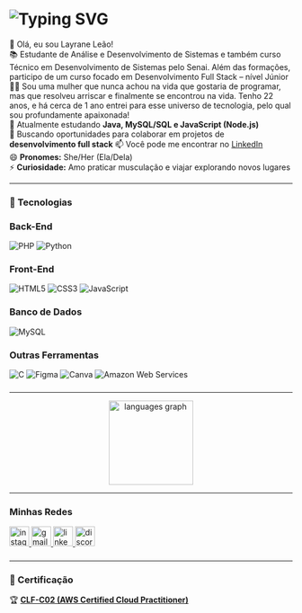 # <img src="https://readme-typing-svg.demolab.com?font=Fira+Code&pause=500&color=007BFF&width=600&lines=Hello+World%2C+I'm+Layrane+Le%C3%A3o;Full Stack+Developer;Programadora+apaixonada+por+tecnologia!" alt="Typing SVG" />

👋 Olá, eu sou Layrane Leão!  
📚 Estudante de Análise e Desenvolvimento de Sistemas e também curso Técnico em Desenvolvimento de Sistemas pelo Senai. Além das formações, participo de um curso focado em Desenvolvimento Full Stack – nível Júnior
👩🏽 Sou uma mulher que nunca achou na vida que gostaria de programar, mas que resolveu arriscar e finalmente se encontrou na vida. Tenho 22 anos, e há cerca de 1 ano entrei para esse universo de tecnologia, pelo qual sou profundamente apaixonada!  
🔭 Atualmente estudando **Java, MySQL/SQL e JavaScript (Node.js)**  
💞️ Buscando oportunidades para colaborar em projetos de **desenvolvimento full stack** 
📫 Você pode me encontrar no [LinkedIn](https://www.linkedin.com/in/layraneleao/)  
😄 **Pronomes:** She/Her (Ela/Dela)  
⚡ **Curiosidade:** Amo praticar musculação e viajar explorando novos lugares  

  ---
 
### 🚀 Tecnologias
### **Back-End**  
![PHP](https://img.shields.io/badge/PHP-8993be?style=for-the-badge&logo=php&logoColor=white)
![Python](https://img.shields.io/badge/Python-3776AB?style=for-the-badge&logo=python&logoColor=white)

### **Front-End**
![HTML5](https://img.shields.io/badge/HTML5-E34F26?style=for-the-badge&logo=html5&logoColor=white)
![CSS3](https://img.shields.io/badge/CSS3-1572B6?style=for-the-badge&logo=css3&logoColor=white)
![JavaScript](https://img.shields.io/badge/JavaScript-F7DF1E?style=for-the-badge&logo=javascript&logoColor=black)

### **Banco de Dados**
![MySQL](https://img.shields.io/badge/MySQL-4479A1?style=for-the-badge&logo=mysql&logoColor=white)

### **Outras Ferramentas**  
![C](https://img.shields.io/badge/C-00599C?style=for-the-badge&logo=c&logoColor=white)
![Figma](https://img.shields.io/badge/Figma-F24E1E?style=for-the-badge&logo=figma&logoColor=white)
![Canva](https://img.shields.io/badge/Canva-00C4CC?style=for-the-badge&logo=canva&logoColor=white)
![Amazon Web Services](https://img.shields.io/badge/Amazon%20Web%20Services-232F3E?style=for-the-badge&logo=amazonaws&logoColor=white)





###
---

<div align="center">
  <img src="https://github-readme-stats.vercel.app/api/top-langs?username=LayraneLeao&locale=en&hide_title=false&layout=compact&card_width=320&langs_count=5&theme=dracula&hide_border=false" height="150" alt="languages graph" style="display: block;" />
</div>




---

###



###

 ### Minhas Redes

<div align="left">
  <a href="https://www.instagram.com/llayleao/" target="_blank">
  <img src="https://img.shields.io/static/v1?message=Instagram&logo=instagram&label=&color=E4405F&logoColor=white&labelColor=&style=for-the-badge" height="35" alt="instagram logo" />
</a>
 <a href="mailto:contato.layrane@gmail.com" target="_blank">
  <img src="https://img.shields.io/static/v1?message=Gmail&logo=gmail&label=&color=D14836&logoColor=white&labelColor=&style=for-the-badge" height="35" alt="gmail logo" />
</a>

<a href="https://www.linkedin.com/in/layraneleao/" target="_blank">
  <img src="https://img.shields.io/static/v1?message=LinkedIn&logo=linkedin&label=&color=0077B5&logoColor=white&labelColor=&style=for-the-badge" height="35" alt="linkedin logo" />
</a>

  <a href="https://discord.gg/sznJjTJ9" target="_blank">
  <img src="https://img.shields.io/static/v1?message=Discord&logo=discord&label=&color=7289DA&logoColor=white&labelColor=&style=for-the-badge" height="35" alt="discord logo" />
</a>

</div>

###

---

### 📜 Certificação  
🏆 [**CLF-C02 (AWS Certified Cloud Practitioner)**](https://www.credly.com/badges/05a6b46a-016d-41a7-9969-f1e54ceac466)



